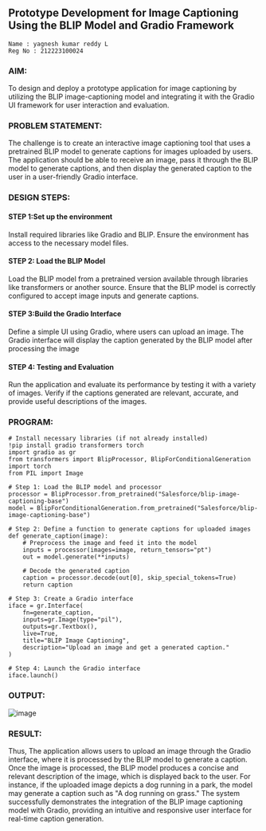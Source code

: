 ## Prototype Development for Image Captioning Using the BLIP Model and Gradio Framework
```
Name : yagnesh kumar reddy L
Reg No : 212223100024
```

### AIM:
To design and deploy a prototype application for image captioning by utilizing the BLIP image-captioning model and integrating it with the Gradio UI framework for user interaction and evaluation.

### PROBLEM STATEMENT:
The challenge is to create an interactive image captioning tool that uses a pretrained BLIP model to generate captions for images uploaded by users. The application should be able to receive an image, pass it through the BLIP model to generate captions, and then display the generated caption to the user in a user-friendly Gradio interface.
### DESIGN STEPS:

#### STEP 1:Set up the environment
Install required libraries like Gradio and BLIP.
Ensure the environment has access to the necessary model files.
#### STEP 2: Load the BLIP Model
Load the BLIP model from a pretrained version available through libraries like transformers or another source.
Ensure that the BLIP model is correctly configured to accept image inputs and generate captions.
#### STEP 3:Build the Gradio Interface
Define a simple UI using Gradio, where users can upload an image.
The Gradio interface will display the caption generated by the BLIP model after processing the image
#### STEP 4: Testing and Evaluation
Run the application and evaluate its performance by testing it with a variety of images.
Verify if the captions generated are relevant, accurate, and provide useful descriptions of the images.
### PROGRAM:
```
# Install necessary libraries (if not already installed)
!pip install gradio transformers torch
import gradio as gr
from transformers import BlipProcessor, BlipForConditionalGeneration
import torch
from PIL import Image

# Step 1: Load the BLIP model and processor
processor = BlipProcessor.from_pretrained("Salesforce/blip-image-captioning-base")
model = BlipForConditionalGeneration.from_pretrained("Salesforce/blip-image-captioning-base")

# Step 2: Define a function to generate captions for uploaded images
def generate_caption(image):
    # Preprocess the image and feed it into the model
    inputs = processor(images=image, return_tensors="pt")
    out = model.generate(**inputs)
    
    # Decode the generated caption
    caption = processor.decode(out[0], skip_special_tokens=True)
    return caption

# Step 3: Create a Gradio interface
iface = gr.Interface(
    fn=generate_caption, 
    inputs=gr.Image(type="pil"), 
    outputs=gr.Textbox(), 
    live=True,
    title="BLIP Image Captioning",
    description="Upload an image and get a generated caption."
)

# Step 4: Launch the Gradio interface
iface.launch()
```
### OUTPUT:
![image](https://github.com/user-attachments/assets/653a4238-4728-4647-80be-356272b69e7a)

### RESULT:
Thus, The application allows users to upload an image through the Gradio interface, where it is processed by the BLIP model to generate a caption. Once the image is processed, the BLIP model produces a concise and relevant description of the image, which is displayed back to the user. For instance, if the uploaded image depicts a dog running in a park, the model may generate a caption such as "A dog running on grass." The system successfully demonstrates the integration of the BLIP image captioning model with Gradio, providing an intuitive and responsive user interface for real-time caption generation.
